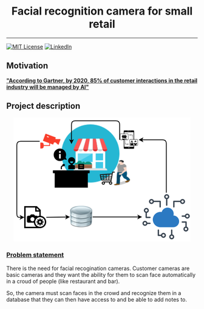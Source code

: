 # <center> Facial recognition camera for small retail </center>
---

[![MIT License](https://img.shields.io/github/license/ashishcssom/Face_Mask_Detection_end_to_end_project.svg?style=flat-square&colorB=C62121)](https://github.com/ashishcssom/Face_Mask_Detection_end_to_end_project/blob/master/LICENSE)
[![LinkedIn](https://img.shields.io/badge/-LinkedIn-black.svg?style=flat-square&logo=linkedin&colorB=4D4DFF)](https://www.linkedin.com/in/ashishk766/)

## Motivation
**["According to Gartner, by 2020, 85% of customer interactions in the retail industry will be managed by AI"](https://www.promero.com/archive-press-release/gartner-artificial-intelligent-bots-oracle-bots/)**

## Project description
<center><img src="./ReadmeImage/Project.png"></center>

### <u>Problem statement</u> 
There is the need for facial recogination cameras. Customer cameras are basic cameras and they want the ability for them to scan face automatically in a croud of people (like restaurant and bar).

So, the camera must scan faces in the crowd and recognize them in a database that they can then have access to and be able to add notes to.



    
